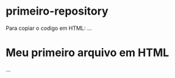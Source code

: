# primeiro-repository

Para copiar o codigo em HTML:
...
<html>
  <h1>Meu primeiro arquivo em HTML</h1>
</html>
...


